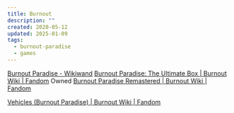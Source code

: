 ```yaml
---
title: Burnout
description: ""
created: 2020-05-12
updated: 2025-01-09
tags:
  - burnout-paradise
  - games
---
```


[Burnout Paradise - Wikiwand](https://www.wikiwand.com/en/Burnout_Paradise)
[Burnout Paradise: The Ultimate Box | Burnout Wiki | Fandom](https://burnout.fandom.com/wiki/Burnout_Paradise:_The_Ultimate_Box) Owned
[Burnout Paradise Remastered | Burnout Wiki | Fandom](https://burnout.fandom.com/wiki/Burnout_Paradise_Remastered)

[Vehicles (Burnout Paradise) | Burnout Wiki | Fandom](<https://burnout.fandom.com/wiki/Vehicles_(Burnout_Paradise)>)
